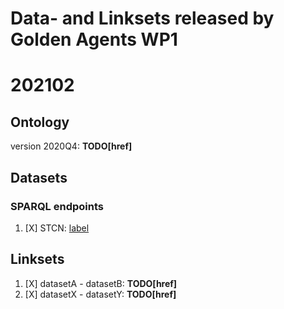 # Data- and Linksets released by Golden Agents WP1
# 202102
 

## Ontology

version 2020Q4: __TODO[href]__

## Datasets

### SPARQL endpoints

1. [X] STCN: [label](http://example.com)

## Linksets

1. [X] datasetA - datasetB: __TODO[href]__
2. [X] datasetX - datasetY: __TODO[href]__
